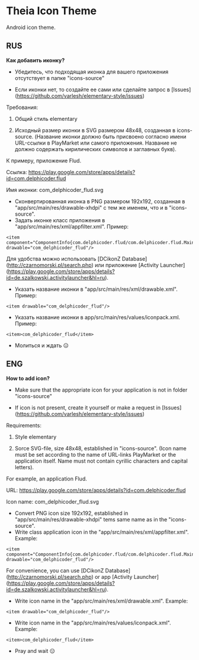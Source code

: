# Theia Icon Theme
Android icon theme.

## RUS

<b>Как добавить иконку?</b>
* Убедитесь, что подходящая иконка для вашего приложения отсутствует в папке "icons-source"

* Если иконки нет, то создайте ее сами или сделайте запрос  в [Issues] (https://github.com/varlesh/elementary-style/issues)

Требования:

1. Общий стиль elementary

2. Исходный размер иконки в SVG размером 48x48, созданная в icons-source. (Название иконки должно быть присвоено согласно имени URL-ссылки в PlayMarket или самого приложения. Название не должно содержать кирилических символов и заглавных букв).

К примеру, приложение Flud.

Ссылка: https://play.google.com/store/apps/details?id=com.delphicoder.flud

Имя иконки: com_delphicoder_flud.svg

* Сконвертированная иконка в PNG размером 192x192, созданная в "app/src/main/res/drawable-xhdpi" с тем же именем, что и в "icons-source".
* Задать иконке класс приложения в "app/src/main/res/xml/appfilter.xml".
Пример:
```
<item component="ComponentInfo{com.delphicoder.flud/com.delphicoder.flud.MainActivity}" drawable="com_delphicoder_flud"/>
```
Для удобства можно использовать [DCikonZ Database] (http://czarnomorski.pl/search.php) или приложение [Activity Launcher] (https://play.google.com/store/apps/details?id=de.szalkowski.activitylauncher&hl=ru).

* Указать название иконки в "app/src/main/res/xml/drawable.xml".
Пример:
```
<item drawable="com_delphicoder_flud"/>
```
* Указать название иконки в app/src/main/res/values/iconpack.xml.
Пример:
```
<item>com_delphicoder_flud</item>
```
* Молиться и ждать :expressionless:

## ENG

<b>How to add icon?</b>
* Make sure that the appropriate icon for your application is not in folder "icons-source"

* If icon is not present, create it yourself or make a request in [Issues] (https://github.com/varlesh/elementary-style/issues)

Requirements:

1. Style elementary

2. Sorce SVG-file, size 48x48, established in "icons-source". (Icon name must be set according to the name of URL-links PlayMarket or the application itself. Name must not contain cyrillic characters and capital letters).

For example, an application Flud.

URL: https://play.google.com/store/apps/details?id=com.delphicoder.flud

Icon name: com_delphicoder_flud.svg

* Convert PNG icon size 192x192, established in "app/src/main/res/drawable-xhdpi" tems same name as in the "icons-source".
* Write class application icon in the "app/src/main/res/xml/appfilter.xml".
Example:
```
<item component="ComponentInfo{com.delphicoder.flud/com.delphicoder.flud.MainActivity}" drawable="com_delphicoder_flud"/>
```
For convenience, you can use [DCikonZ Database] (http://czarnomorski.pl/search.php) or app [Activity Launcher] (https://play.google.com/store/apps/details?id=de.szalkowski.activitylauncher&hl=ru).

* Write icon name in the "app/src/main/res/xml/drawable.xml".
Example:
```
<item drawable="com_delphicoder_flud"/>
```
* Write icon name in the "app/src/main/res/values/iconpack.xml".
Example:
```
<item>com_delphicoder_flud</item>
```
* Pray and wait :expressionless: